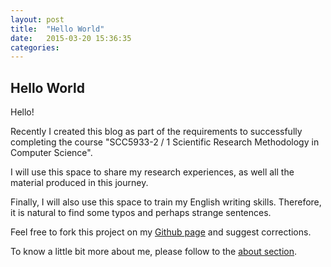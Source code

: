 ```yaml
---
layout: post
title:  "Hello World"
date:   2015-03-20 15:36:35
categories: 
---
```


## Hello World

Hello! 

Recently I created this blog as part of the requirements to successfully completing the course "SCC5933-2 / 1 Scientific Research Methodology in Computer Science".

I will use this space to share my research experiences, as well  all the material produced in this journey.

Finally, I will also use this space to train my English writing skills. Therefore, it is natural to find some typos and perhaps strange sentences.

Feel free to fork this project on my [Github page](https://github.com/stevao-andrade) and suggest corrections.

To know a little bit more about me, please follow to the [about section](/about.html).

 

